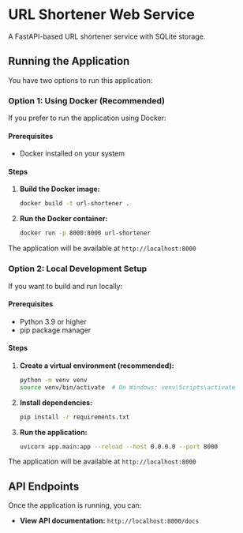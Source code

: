 # URL Shortener Web Service

A FastAPI-based URL shortener service with SQLite storage.

## Running the Application

You have two options to run this application:

### Option 1: Using Docker (Recommended)

If you prefer to run the application using Docker:

#### Prerequisites
- Docker installed on your system

#### Steps
1. **Build the Docker image:**
   ```bash
   docker build -t url-shortener .
   ```

2. **Run the Docker container:**
   ```bash
   docker run -p 8000:8000 url-shortener
   ```

The application will be available at `http://localhost:8000`

### Option 2: Local Development Setup

If you want to build and run locally:

#### Prerequisites
- Python 3.9 or higher
- pip package manager

#### Steps
1. **Create a virtual environment (recommended):**
   ```bash
   python -m venv venv
   source venv/bin/activate  # On Windows: venv\Scripts\activate
   ```

2. **Install dependencies:**
   ```bash
   pip install -r requirements.txt
   ```

3. **Run the application:**
   ```bash
   uvicorn app.main:app --reload --host 0.0.0.0 --port 8000
   ```

The application will be available at `http://localhost:8000`

## API Endpoints

Once the application is running, you can:

- **View API documentation:** `http://localhost:8000/docs`
